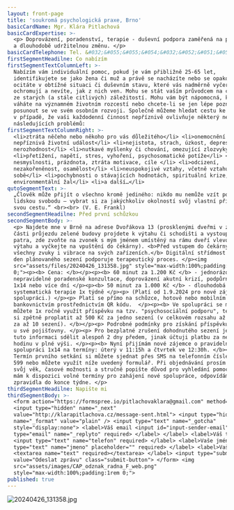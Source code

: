 ```yaml
---
layout: front-page
title: 'soukromá psychologická praxe, Brno'
basicCardName: Mgr. Klára Pitlachová
basicCardExpertise: >-
  <p> Doprovázení, poradenství, terapie - duševní podpora zaměřená na postupnou
  a dlouhodobě udržitelnou změnu. </p>
basicCardTelephone: Tel. &#032;&#055;&#055;&#054;&#032;&#052;&#051;&#051;&#032;&#053;&#057;&#057;
firstSegmentHeadilne: Co nabízím
firstSegmentTextColumnLeft: >-
  Nabízím vám individuální pomoc, pokud je vám přibližně 25-65 let,
  identifikujete se jako žena či muž a právě se nacházíte nebo se opakovaně
  ocitáte v obtížné situaci či duševním stavu, které vás nadměrně vyčerpávají či
  ochromují a nevíte, jak z nich ven. Mohu se stát vaším průvodcem na cestě ven
  ze starých (a stále citlivých) záležitostí. Mohu vám být nápomocná, když
  váháte na významném životním rozcestí nebo chcete-li se jen lépe poznat a
  posunout se ve svém osobním rozvoji. Společně můžeme hledat cestu ke zlepšení
  v případě, že vaši každodenní činnost nepříznivě ovlivňuje některý nebo více z
  následujících problémů:
firstSegmentTextColumnRight: >-
  <li>ztráta něčeho nebo někoho pro vás důležitého</li> <li>onemocnění či jiná
  nepříznivá životní událost</li> <li>nejistota, strach, úzkost, deprese,
  nerozhodnost</li> <li>nutkavé myšlenky či chování, omezující zlozvyky</li>
  <li>přetížení, napětí, stres, vyhoření, psychosomatické potíže</li> <li>pocit
  nesmyslnosti, prázdnota, ztráta motivace, cíle </li> <li>odcizení,
  nezakořeněnost, osamělost</li> <li>neuspokojivé vztahy, včetně vztahu k
  sobě</li> <li>pochybnosti o stávajících hodnotách, spirituální krize,
  environmentální žal</li> <li>a další…</li>
qutoSegmentText: >-
  „Člověk může přijít o všechno kromě jediného: nikdo mu nemůže vzít poslední
  lidskou svobodu – vybrat si za jakýchkoliv okolností svůj vlastní přístup,
  svou cestu.“ <br><br> (V. E. Frankl)
secondSegmentHeadilne: Před první schůzkou
secondSegmentBody: >-
  <p> Najdete mne v Brně na adrese Dvořákova 13 (prosklenými dveřmi v zadní
  části průjezdu zelené budovy projdete k výtahu či schodišti a vystoupáte do 2.
  patra, zde zvoňte na zvonek s mým jménem umístěný na rámu dveří vlevo od
  výtahu a vyčkejte na vpuštění do čekárny). <b>Před vstupem do čekárny vypněte
  všechny zvuky i vibrace na svých zařízeních.</b> Digitální střídmost po celý
  den plánovaného sezení podporuje terapeutický proces. </p><img
  src="assets/files/20240426_131358.jpg" style="max-width:100%;padding:1rem
  0;"><p><b> Cena: </b></p><p><b> 60 minut za 1.200 Kč </b> - jednorázové či
  nepravidelné poradenské konzultace, doprovázení akutní krizí, podpůrná terapie
  1x14 nebo více dní </p><p><b> 50 minut za 1.000 Kč </b> - dlouhodobá
  systematická terapie 1x týdně </p><p> (Platí od 1.9.2024 pro nové zájemce o
  spolupráci.) </p><p> Platí se přímo na schůzce, hotově nebo mobilním
  bankovnictvím prostřednictvím QR kódu.  </p><p><b> Ve spolupráci se mnou
  můžete 1x ročně využít příspěvku na tzv. "psychosociální podporu", tedy nechat
  si zpětně proplatit až 500 Kč za jedno sezení (v celkovém rozsahu až 5.000 Kč
  za až 10 sezení). </b></p><p> Podrobné podmínky pro získání příspěvku zjistíte
  u své pojišťovny. </p><p> Pro bezplatné zrušení dohodnutého sezení je nutné
  tuto informaci sdělit alespoň 2 dny předem, jinak účtuji platbu za neproběhlou
  hodinu v plné výši. </p><p><b> Nyní přijímám nové zájemce o pravidelnou
  spolupráci 1x14 na termíny: úterý v 11:15h a čtvrtek ve 12:30h. </b></p><p>
  Termín prvního setkání si můžete sjednat přes SMS na telefonním čísle 776 433
  599 nebo můžete využít níže uvedený formulář. Při objednávání prosím uveďte
  svůj věk, časové možnosti a stručně popište důvod pro vyhledání pomoci. Když
  mám k dispozici volné termíny pro zahájení nové spolupráce, odpovídám
  zpravidla do konce týdne. </p>
thirdSegmentHeadilne: Napište mi
thirdSegmentBody: >-
  <form action="https://formspree.io/pitlachovaklara@gmail.com" method="POST">
  <input type="hidden" name="_next"
  value="http://klarapitlachova.cz/message-sent.html"> <input type="hidden"
  name="_format" value="plain" /> <input type="text" name="_gotcha"
  style="display:none"> <label>Váš email <input id="input-sender-email"
  type="email" name="_replyto" required> </label> </label> <label>Váš telefon
  <input type="text" name="telefon" required> </label> <label>Vaše jméno <input
  type="text" name="jmeno" placeholder="" required> </label> <label>Vaše zpráva
  <textarea name="text" required></textarea> </label> <input type="submit"
  value="Odeslat zprávu" class="submit-button"> </form> <img
  src="assets/images/CAP_odznak_radna_F_web.png"
  style="max-width:100%;padding:1rem 0;">
published: true
---
```

![20240426_131358.jpg]({{site.baseurl}}/assets/files/20240426_131358.jpg)
